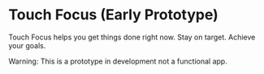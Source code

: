 Touch Focus (Early Prototype)
===========

Touch Focus helps you get things done right now. Stay on target. Achieve your goals.

Warning: This is a prototype in development not a functional app.